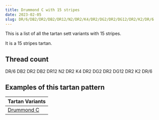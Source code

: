 ```yaml
---
title: Drummond C with 15 stripes
date: 2023-02-05
slug: DR/6/DB2/DR2/DB2/DR12/N2/DR2/K4/DR2/DG2/DR2/DG12/DR2/K2/DR/6
---
```

This is a list of all the tartan sett variants with 15 stripes.

It is a 15 stripes tartan.


## Thread count
DR/6 DB2 DR2 DB2 DR12 N2 DR2 K4 DR2 DG2 DR2 DG12 DR2 K2 DR/6

## Examples of this tartan pattern

| Tartan Variants |
|---------------|
| [Drummond C](/variants/dr/6/db2/dr2/db2/dr12/n2/dr2/k4/dr2/dg2/dr2/dg12/dr2/k2/dr/6-db000052-dg11450d-draa0000-k000000-naaaaaa)||
